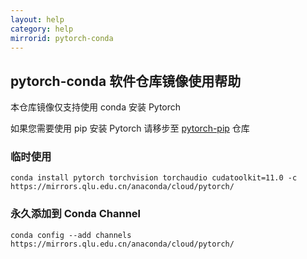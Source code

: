 ```yaml
---
layout: help
category: help
mirrorid: pytorch-conda
---
```

## pytorch-conda 软件仓库镜像使用帮助
本仓库镜像仅支持使用 conda 安装 Pytorch

如果您需要使用 pip 安装 Pytorch 请移步至 [pytorch-pip](https://mirrors.qlu.edu.cn/pytorch-pip/) 仓库

### 临时使用
`conda install pytorch torchvision torchaudio cudatoolkit=11.0 -c https://mirrors.qlu.edu.cn/anaconda/cloud/pytorch/`

### 永久添加到 Conda Channel
`conda config --add channels https://mirrors.qlu.edu.cn/anaconda/cloud/pytorch/` 